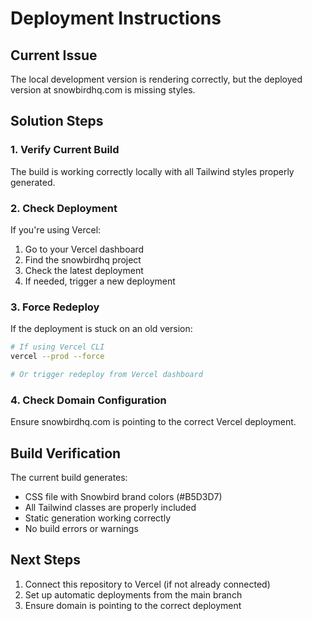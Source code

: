 # Deployment Instructions

## Current Issue

The local development version is rendering correctly, but the deployed version at snowbirdhq.com is
missing styles.

## Solution Steps

### 1. Verify Current Build

The build is working correctly locally with all Tailwind styles properly generated.

### 2. Check Deployment

If you're using Vercel:

1. Go to your Vercel dashboard
2. Find the snowbirdhq project
3. Check the latest deployment
4. If needed, trigger a new deployment

### 3. Force Redeploy

If the deployment is stuck on an old version:

```bash
# If using Vercel CLI
vercel --prod --force

# Or trigger redeploy from Vercel dashboard
```

### 4. Check Domain Configuration

Ensure snowbirdhq.com is pointing to the correct Vercel deployment.

## Build Verification

The current build generates:

- CSS file with Snowbird brand colors (#B5D3D7)
- All Tailwind classes are properly included
- Static generation working correctly
- No build errors or warnings

## Next Steps

1. Connect this repository to Vercel (if not already connected)
2. Set up automatic deployments from the main branch
3. Ensure domain is pointing to the correct deployment

